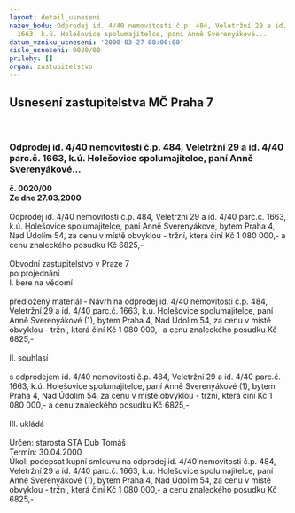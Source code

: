 ```yaml
---
layout: detail_usneseni
nazev_bodu: Odprodej id. 4/40 nemovitosti č.p. 484, Veletržní 29 a id. 4/40 parc.č.
  1663, k.ú. Holešovice spolumajitelce, paní Anně Sverenyákové...
datum_vzniku_usneseni: '2000-03-27 00:00:00'
cislo_usneseni: 0020/00
prilohy: []
organ: zastupitelstvo
---
```

<div id="ucUsn_pList" class="usn">
	<span><h2>Usnesení zastupitelstva MČ Praha 7 </h2>
<br></span><div class="standBody">
<span><h3>Odprodej id. 4/40 nemovitosti č.p. 484, Veletržní 29 a id. 4/40 parc.č. 1663, k.ú. Holešovice spolumajitelce, paní Anně Sverenyákové...</h3></span><div class="center">
		<strong>č. 0020/00</strong><br>
	</div>
<div class="center">
		<strong>Ze dne 27.03.2000</strong><br><br>
	</div>Odprodej id. 4/40 nemovitosti č.p. 484, Veletržní 29 a id. 4/40 parc.č. 1663, k.ú. Holešovice spolumajitelce, paní Anně Sverenyákové, bytem Praha 4, Nad Údolím 54, za cenu v místě obvyklou - tržní, která činí Kč 1 080 000,- a cenu znaleckého posudku Kč 6825,-<br>     <br>Obvodní zastupitelstvo v Praze 7<br>po projednání<br>I.	bere na vědomí<br><br> předložený materiál - Návrh na odprodej id. 4/40 nemovitosti č.p. 484, Veletržní 29 a id. 4/40 parc.č. 1663, k.ú. Holešovice spolumajitelce, paní Anně Sverenyákové (1), bytem Praha 4, Nad Údolím 54, za cenu v místě obvyklou - tržní, která činí Kč 1 080 000,- a cenu znaleckého posudku Kč 6825,-<br><br>II.	souhlasí <br><br>s odprodejem id. 4/40 nemovitosti č.p. 484, Veletržní 29 a id. 4/40 parc.č. 1663, k.ú. Holešovice spolumajitelce, paní Anně Sverenyákové (1), bytem Praha 4, Nad Údolím 54, za cenu v místě obvyklou - tržní, která činí Kč 1 080 000,- a cenu znaleckého posudku Kč 6825,-<br><br>III.	ukládá <br><br> Určen:	starosta	STA Dub Tomáš<br>Termín: 30.04.2000<br>Úkol:	podepsat kupní smlouvu na odprodej id. 4/40 nemovitosti č.p. 484, Veletržní 29 a id. 4/40 parc.č. 1663, k.ú. Holešovice spolumajitelce, paní Anně Sverenyákové (1), bytem Praha 4, Nad Údolím 54, za cenu v místě obvyklou - tržní, která činí Kč 1 080 000,- a cenu znaleckého posudku Kč 6825,-<br>
</div>
</div>